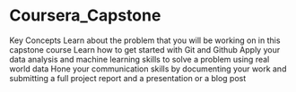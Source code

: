 # Coursera_Capstone
Key Concepts      Learn about the problem that you will be working on in this capstone course     Learn how to get started with Git and Github     Apply your data analysis and machine learning skills to solve a problem using real world data     Hone your communication skills by documenting your work and submitting a full project report and a presentation or a blog post
